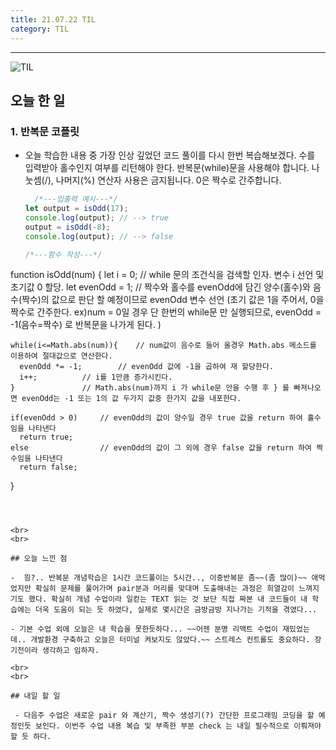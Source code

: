 ```yaml
---
title: 21.07.22 TIL
category: TIL
---
```


---

![TIL](https://user-images.githubusercontent.com/83164003/127775612-7464075f-89e7-478e-82ee-dc1c2710a125.jpeg)
## 오늘 한 일
### 1. 반복문 코플릿
- 오늘 학습한 내용 중 가장 인상 깊었던 코드 풀이를 다시 한번 복습해보겠다. 수를 입력받아 홀수인지 여부를 리턴해야 한다. 반복문(while)문을 사용해야 합니다. 나눗셈(/), 나머지(%) 연산자 사용은 금지됩니다. 0은 짝수로 간주합니다.
 
   ```javascript
	 /*---입출력 예시---*/
  let output = isOdd(17);
  console.log(output); // --> true
  output = isOdd(-8);
  console.log(output); // --> false

  /*---함수 작성---*/
function isOdd(num) {
    let i = 0;		// while 문의 조건식을 검색할 인자. 변수 i 선언 및 초기값 0 할당.
    let evenOdd = 1;	// 짝수와 홀수를 evenOdd에 담긴 양수(홀수)와 음수(짝수)의 값으로 판단 할 예정이므로 evenOdd 변수 선언 (초기 값은 1을 주어서, 0을 짝수로 간주한다. ex)num = 0일 경우 단 한번의 while문 만 실행되므로, evenOdd = -1(음수=짝수) 로 반복문을 나가게 된다. )

    while(i<=Math.abs(num)){	// num값이 음수로 들어 올경우 Math.abs 메소드를 이용하여 절대값으로 연산한다.
      evenOdd *= -1;		// evenOdd 값에 -1을 곱하여 재 할당한다.
      i++;			// i를 1만큼 증가시킨다.
    }				// Math.abs(num)까지 i 가 while문 안을 수행 후 } 를 빠져나오면 evenOdd는 -1 또는 1의 값 두가지 값중 한가지 값을 내포한다.

    if(evenOdd > 0)		// evenOdd의 값이 양수일 경우 true 값을 return 하여 홀수임을 나타낸다
      return true;
    else 				// evenOdd의 값이 그 외에 경우 false 값을 return 하여 짝수임을 나타낸다
      return false;
}
```



<br>
<br>

## 오늘 느낀 점

-  읭?.. 반복문 개념학습은 1시간 코드풀이는 5시간.., 이중반복문 좀~~(좀 많이)~~ 애먹었지만 확실히 문제를 풀어가며 pair분과 머리를 맞대며 도출해내는 과정은 희열감이 느껴지기도 했다. 확실히 개념 수업이라 일컫는 TEXT 읽는 것 보단 직접 짜본 내 코드들이 내 학습에는 더욱 도움이 되는 듯 하였다, 실제로 몇시간은 금방금방 지나가는 기적을 겪였다...

- 기본 수업 외에 오늘은 내 학습을 못한듯하다... ~~어젠 분명 리액트 수업이 재밌었는데.. 개발환경 구축하고 오늘은 터미널 켜보지도 않았다.~~ 스트레스 컨트롤도 중요하다. 장기전이라 생각하고 임하자.

<br>
<br>

## 내일 할 일

 - 다음주 수업은 새로운 pair 와 계산기, 짝수 생성기(?) 간단한 프로그래밍 코딩을 할 예정인듯 보인다. 이번주 수업 내용 복습 및 부족한 부분 check 는 내일 필수적으로 이뤄져야 할 듯 하다.
